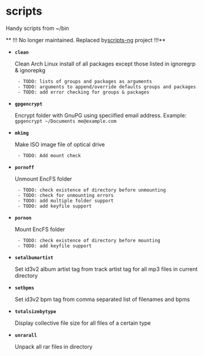 # scripts
Handy scripts from ~/bin

** !!! No longer maintained.
Replaced by[scripts-ng](https:github.com/toxygeneb/scripts-ng) project !!!**

 * **`clean`**

    Clean Arch Linux install of all packages except those listed in ignoregrp & ignorepkg

        - TODO: lists of groups and packages as arguments
        - TODO: arguments to append/override defaults groups and packages
        - TODO: add error checking for groups & packages

 * **`gpgencrypt`**

    Encrypt folder with GnuPG using speciified email address. 
    Example: `gpgencrypt ~/Documents me@example.com`
    
 * **`mkimg`**
 
    Make ISO image file of optical drive
    
        - TODO: Add mount check
 
 * **`pornoff`**

    Unmount EncFS folder

        - TODO: check existence of directory before unmounting
        - TODO: check for unmounting errors
        - TODO: add multiple folder support
        - TODO: add keyfile support

 * **`pornon`**

    Mount EncFS folder

        - TODO: check existence of directory before mounting
        - TODO: add keyfile support

 * **`setalbumartist`**

    Set id3v2 album artist tag from track artist tag for all mp3 files in current directory

 * **`setbpms`**

    Set id3v2 bpm tag from comma separated list of filenames and bpms

 * **`totalsizebytype`**

    Display collective file size for all files of a certain type

 * **`unrarall`**

    Unpack all rar files in directory
